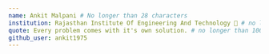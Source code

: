 ```yaml
---
name: Ankit Malpani # No longer than 28 characters
institution: Rajasthan Institute Of Engineering And Technology 🚩 # no longer than 58 characters
quote: Every problem comes with it's own solution. # no longer than 100 characters, avoid using quotes(") to guarantee the format remains the same.
github_user: ankit1975
---
```

